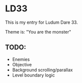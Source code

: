 # LD33

This is my entry for Ludum Dare 33.

Theme is: "You are the monster"

## TODO:

- Enemies
- Objective
- Background scrolling/parallax
- Level boundary logic


